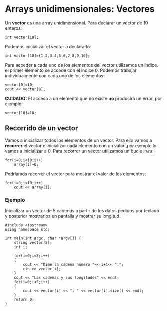 # Arrays unidimensionales: Vectores

Un **vector** es una array unidimensional. Para declarar un vector de 10 enteros:

	int vector[10];

Podemos inicializar el vector a declararlo:

	int vector[10]={1,2,3,4,5,6,7,8,9,10};

Para acceder a cada uno de los elementos del vector utilizamos un índice. el primer elemento se accede con el índice 0. Podemos trabajar individualmente con cada uno de los elementos:

	vector[0]=10;
	cout << vector[0];

**CUIDADO:** El acceso a un elemento que no existe **no** producirá un error, por ejemplo:

	vector[10]=10;

## Recorrido de un vector

Vamos a inicializar todos los elementos de un vector. Para ello vamos a **recorrer** el vector e inicializar cada elemento con un valor ,por ejemplo lo vamos a inicializar a 0. Para recorrer un vector utilizamos un bucle `Para`:

	for(i=0;i<10;i++)
		array[i]=0;

Podríamos recorrer el vector para mostrar el valor de los elementos:

	for(i=0;i<10;i++)
		cout << array[i];

### Ejemplo

Inicializar un vector de 5 cadenas a partir de los datos pedidos por teclado y posterior mostrarlos en pantalla y mostrar su longitud.

    #include <iostream>
    using namespace std;

    int main(int argc, char *argv[]) {
	    string vector[5];
        int i;
		
		for(i=0;i<5;i++)
        {
			cout << "Dime la cadena número "<< i+1<< ":";
			cin >> vector[i];
		}
		cout << "Las cadenas y sus longitudes" << endl;
		for(i=0;i<5;i++)
        {
			cout << vector[i] << ": " << vector[i].size() << endl;
        }
        return 0;
    }
	
